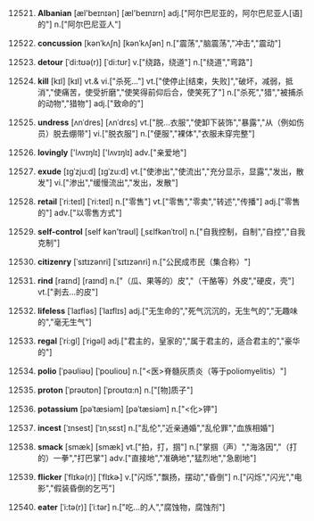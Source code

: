 12521. **Albanian**
[æl'beɪnɪən]  [æl'beɪnɪrn]
adj.["阿尔巴尼亚的，阿尔巴尼亚人[语]的"]  n.["阿尔巴尼亚人"]  

12522. **concussion**
[kənˈkʌʃn]  [kənˈkʌʃən]
n.["震荡","脑震荡","冲击","震动"]  

12523. **detour**
[ˈdi:tʊə(r)]  [ˈdi:tʊr]
v.["绕路，绕道"]  n.["绕道","弯路"]  

12524. **kill**
[kɪl]  [kɪl]
vt.& vi.["杀死…"]  vt.["使停止[结束，失败]","破坏，减弱，抵消","使痛苦，使受折磨","使笑得前仰后合，使笑死了"]  n.["杀死","猎","被捕杀的动物","猎物"]  adj.["致命的"]  

12525. **undress**
[ʌnˈdres]  [ʌnˈdrɛs]
vt.["脱…衣服","使卸下装饰","暴露","从（例如伤员）脱去绷带"]  vi.["脱衣服"]  n.["便服","裸体","衣服未穿完整"]  

12526. **lovingly**
['lʌvɪŋlɪ]  ['lʌvɪŋlɪ]
adv.["亲爱地"]  

12527. **exude**
[ɪgˈzju:d]  [ɪgˈzu:d]
vt.["使渗出","使流出","充分显示，显露","发出，散发"]  vi.["渗出","缓慢流出","发出，发散"]  

12528. **retail**
[ˈri:teɪl]  [ˈri:teɪl]
n.["零售"]  vt.["零售","零卖","转述","传播"]  adj.["零售的"]  adv.["以零售方式"]  

12529. **self-control**
[self kən'trəʊl]  [ˌsɛlfkənˈtrol]
n.["自我控制，自制","自控","自我克制"]  

12530. **citizenry**
[ˈsɪtɪzənri]  [ˈsɪtɪzənri]
n.["公民成市民（集合称）"]  

12531. **rind**
[raɪnd]  [raɪnd]
n.["（瓜、果等的）皮","（干酪等）外皮","硬皮，壳"]  vt.["剥去…的皮"]  

12532. **lifeless**
[ˈlaɪfləs]  [ˈlaɪflɪs]
adj.["无生命的","死气沉沉的，无生气的","无趣味的","毫无生气"]  

12533. **regal**
[ˈri:gl]  [ˈriɡəl]
adj.["君主的，皇家的","属于君主的，适合君主的","豪华的"]  

12534. **polio**
[ˈpəʊliəʊ]  [ˈpoʊlioʊ]
n.["<医>脊髓灰质炎（等于poliomyelitis）"]  

12535. **proton**
[ˈprəʊtɒn]  [ˈproʊtɑ:n]
n.["[物]质子"]  

12536. **potassium**
[pəˈtæsiəm]  [pəˈtæsiəm]
n.["<化>钾"]  

12537. **incest**
[ˈɪnsest]  [ˈɪnˌsɛst]
n.["乱伦","近亲通婚","乱伦罪","血族相婚"]  

12538. **smack**
[smæk]  [smæk]
vt.["拍，打，掴"]  n.["掌掴（声）","海洛因","（打的）一拳","打巴掌"]  adv.["直接地","准确地","猛烈地","急剧地"]  

12539. **flicker**
[ˈflɪkə(r)]  [ˈflɪkɚ]
v.["闪烁","飘扬，摆动","昏倒"]  n.["闪烁","闪光","电影","假装昏倒的乞丐"]  

12540. **eater**
[ˈi:tə(r)]  [ˈiːtər]
n.["吃…的人","腐蚀物，腐蚀剂"]  

